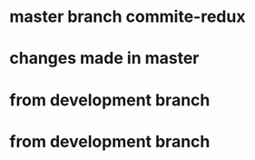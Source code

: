# master branch commite-redux
# changes made in master
# from development branch
# from development branch
